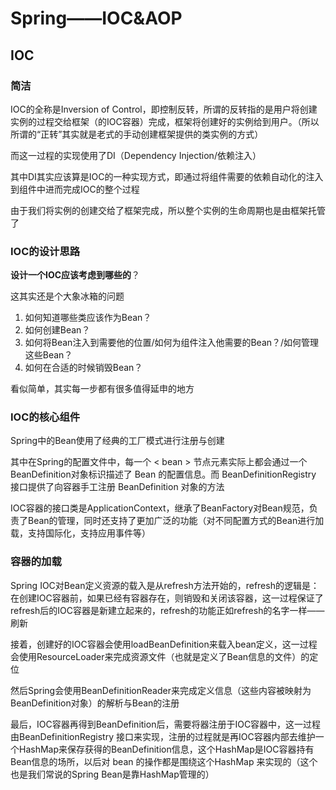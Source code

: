 # Spring——IOC&AOP

## IOC

### 简洁

IOC的全称是Inversion of Control，即控制反转，所谓的反转指的是用户将创建实例的过程交给框架（的IOC容器）完成，框架将创建好的实例给到用户。（所以所谓的“正转”其实就是老式的手动创建框架提供的类实例的方式）

而这一过程的实现使用了DI（Dependency Injection/依赖注入）

其中DI其实应该算是IOC的一种实现方式，即通过将组件需要的依赖自动化的注入到组件中进而完成IOC的整个过程

由于我们将实例的创建交给了框架完成，所以整个实例的生命周期也是由框架托管了

### IOC的设计思路

**设计一个IOC应该考虑到哪些的**？

这其实还是个大象冰箱的问题

1. 如何知道哪些类应该作为Bean？
2. 如何创建Bean？
3. 如何将Bean注入到需要他的位置/如何为组件注入他需要的Bean？/如何管理这些Bean？
4. 如何在合适的时候销毁Bean？

看似简单，其实每一步都有很多值得延申的地方

### IOC的核心组件

Spring中的Bean使用了经典的工厂模式进行注册与创建

其中在Spring的配置文件中，每一个 < bean > 节点元素实际上都会通过一个BeanDefinition对象标识描述了 Bean 的配置信息。而 BeanDefinitionRegistry 接口提供了向容器手工注册 BeanDefinition 对象的方法

IOC容器的接口类是ApplicationContext，继承了BeanFactory对Bean规范，负责了Bean的管理，同时还支持了更加广泛的功能（对不同配置方式的Bean进行加载，支持国际化，支持应用事件等）

### 容器的加载

Spring IOC对Bean定义资源的载入是从refresh方法开始的，refresh的逻辑是：在创建IOC容器前，如果已经有容器存在，则销毁和关闭该容器，这一过程保证了refresh后的IOC容器是新建立起来的，refresh的功能正如refresh的名字一样——刷新

接着，创建好的IOC容器会使用loadBeanDefinition来载入bean定义，这一过程会使用ResourceLoader来完成资源文件（也就是定义了Bean信息的文件）的定位

然后Spring会使用BeanDefinitionReader来完成定义信息（这些内容被映射为BeanDefinition对象）的解析与Bean的注册

最后，IOC容器再得到BeanDefinition后，需要将器注册于IOC容器中，这一过程由BeanDefinitionRegistry 接口来实现，注册的过程就是再IOC容器内部去维护一个HashMap来保存获得的BeanDefinition信息，这个HashMap是IOC容器持有Bean信息的场所，以后对 bean 的操作都是围绕这个HashMap 来实现的（这个也是我们常说的Spring Bean是靠HashMap管理的）



